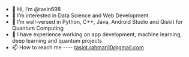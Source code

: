 - 👋 Hi, I’m @tasin698
- 👀 I’m interested in Data Science and Web Development
- 🌱 I’m well-versed in Python, C++, Java, Android Studio and Qiskit for Quantum Computing
- 💞️ I have experience working on app development, machine learning, deep learning and quantum projects
- 📫 How to reach me ---- tasint.rahman10@gmail.com

<!---
tasin698/tasin698 is a ✨ special ✨ repository because its `README.md` (this file) appears on your GitHub profile.
You can click the Preview link to take a look at your changes.
--->
